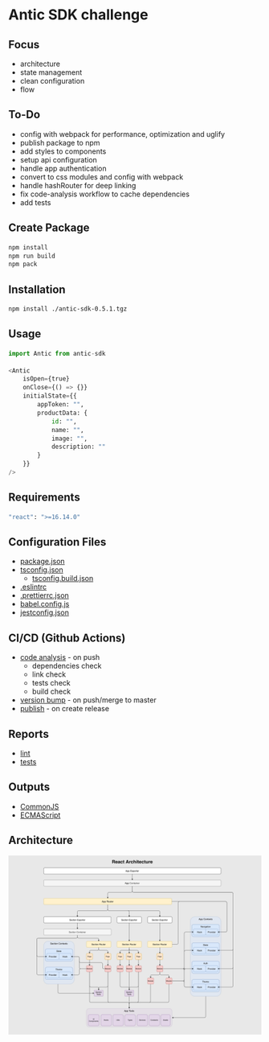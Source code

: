 # Antic SDK challenge

## Focus
* architecture
* state management
* clean configuration
* flow

## To-Do
* config with webpack for performance, optimization and uglify
* publish package to npm
* add styles to components
* setup api configuration
* handle app authentication
* convert to css modules and config with webpack
* handle hashRouter for deep linking
* fix code-analysis workflow to cache dependencies
* add tests


## Create Package

```bash
npm install
npm run build
npm pack
```

## Installation

```bash
npm install ./antic-sdk-0.5.1.tgz
```

## Usage

```python
import Antic from antic-sdk

<Antic
    isOpen={true}
    onClose={() => {}}
    initialState={{
        appToken: "",
        productData: {
            id: "",
            name: "",
            image: "",
            description: ""
        }
    }}
/>  
```

## Requirements

```bash
"react": ">=16.14.0"
```

## Configuration Files
* [package.json](package.json)
* [tsconfig.json](tsconfig.json)
  * [tsconfig.build.json](tsconfig.build.json)
* [.eslintrc](.eslintrc)
* [.prettierrc.json](.prettierrc.json)
* [babel.config.js](babel.config.js)
* [jestconfig.json](jestconfig.json)


## CI/CD (Github Actions)
* [code analysis](.github/workflows/code-analysis.yml) - on push
  * dependencies check
  * link check
  * tests check
  * build check
* [version bump](.github/workflows/version-bump.yml) - on push/merge to master
* [publish](.github/workflows/publish.yml) - on create release

## Reports
* [lint](./reports/report-lint.xml)
* [tests](./reports/report-tests.xml)


## Outputs
* [CommonJS](./dist/cjs)
* [ECMAScript](./dist/esm)

## Architecture
![Architecture](/assets/ReactArchitecturev2.jpg)
